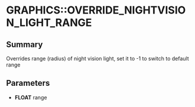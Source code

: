 # GRAPHICS::OVERRIDE_NIGHTVISION_LIGHT_RANGE

## Summary
Overrides range (radius) of night vision light, set it to -1 to switch to default range

## Parameters
* **FLOAT** range